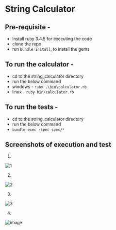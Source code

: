 # String Calculator  
  
## Pre-requisite -   
-  Install ruby 3.4.5 for executing the code  
-  clone the repo
-  run  `bundle install`, to install the gems  
  
## To run the calculator -  
-  cd to the string_calculator directory  
-  run the below command  
  -  windows - `ruby .\bin\calculator.rb`  
  -  linux   - `ruby bin/calculator.rb`  
  
## To run the tests -  
-  cd to the string_calculator directory  
-  run the below command    
  -   `bundle exec rspec spec/*`  
  
## Screenshots of execution and test  
1.  
![1](https://github.com/user-attachments/assets/e1da6203-face-4482-aa67-1ab5b72c0545)
  
2.  
![2](https://github.com/user-attachments/assets/f690e3fd-5892-4d14-a967-9996e2a8b9b0)
  
3.  
![3](https://github.com/user-attachments/assets/43b30057-2d78-40f5-a69e-bc554003c7e8)
  
4.  
![image](https://github.com/user-attachments/assets/e20791be-543a-4ac0-8eb3-585488282ef3)
